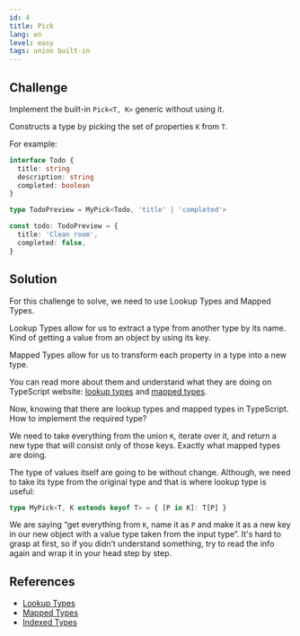 ```yaml
---
id: 4
title: Pick
lang: en
level: easy
tags: union built-in
---
```


## Challenge

Implement the built-in `Pick<T, K>` generic without using it.

Constructs a type by picking the set of properties `K` from `T`.

For example:

```ts
interface Todo {
  title: string
  description: string
  completed: boolean
}

type TodoPreview = MyPick<Todo, 'title' | 'completed'>

const todo: TodoPreview = {
  title: 'Clean room',
  completed: false,
}
```

## Solution

For this challenge to solve, we need to use Lookup Types and Mapped Types.

Lookup Types allow for us to extract a type from another type by its name.
Kind of getting a value from an object by using its key.

Mapped Types allow for us to transform each property in a type into a new type.

You can read more about them and understand what they are doing on TypeScript website: [lookup types](https://www.typescriptlang.org/docs/handbook/release-notes/typescript-2-1.html#keyof-and-lookup-types) and [mapped types](https://www.typescriptlang.org/docs/handbook/2/mapped-types.html).

Now, knowing that there are lookup types and mapped types in TypeScript.
How to implement the required type?

We need to take everything from the union `K`, iterate over it, and return a new type that will consist only of those keys.
Exactly what mapped types are doing.

The type of values itself are going to be without change.
Although, we need to take its type from the original type and that is where lookup type is useful:

```ts
type MyPick<T, K extends keyof T> = { [P in K]: T[P] }
```

We are saying “get everything from `K`, name it as `P` and make it as a new key in our new object with a value type taken from the input type”.
It's hard to grasp at first, so if you didn’t understand something, try to read the info again and wrap it in your head step by step.

## References

- [Lookup Types](https://www.typescriptlang.org/docs/handbook/release-notes/typescript-2-1.html#keyof-and-lookup-types)
- [Mapped Types](https://www.typescriptlang.org/docs/handbook/2/mapped-types.html)
- [Indexed Types](https://www.typescriptlang.org/docs/handbook/2/indexed-access-types.html)
